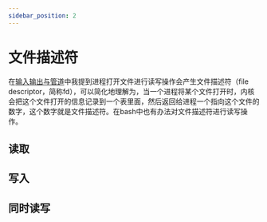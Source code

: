 ```yaml
---
sidebar_position: 2
---
```

# 文件描述符
在[输入输出与管道](../01-shell-basic/07-syntax-io.md)中我提到进程打开文件进行读写操作会产生文件描述符（file descriptor，简称fd），可以简化地理解为，当一个进程将某个文件打开时，内核会把这个文件打开的信息记录到一个表里面，然后返回给进程一个指向这个文件的数字，这个数字就是文件描述符。在bash中也有办法对文件描述符进行读写操作。

## 读取

## 写入

## 同时读写


